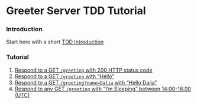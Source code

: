 # Greeter Server TDD Tutorial

### Introduction
Start here with a short [TDD Introduction](./introduction.md)

### Tutorial
1. [Respond to a GET `/greeting` with 200 HTTP status code](./part-1.md)
2. [Respond to a GET `/greeting` with “Hello”](./part-2.md)
3. [Respond to a GET `/greeting?name=Dalia` with “Hello Dalia”](./part-3.md)
4. [Respond to any GET `/greeting` with “I’m Sleeping” between 14:00-16:00 (UTC)](./part-4.md)
